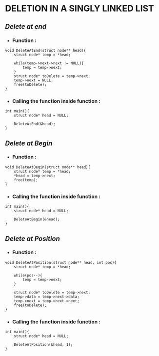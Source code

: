 # DELETION IN A SINGLY LINKED LIST

## _Delete at end_

- ### Function :

```
void DeleteAtEnd(struct node** head){
    struct node* temp = *head;

    while(temp->next->next != NULL){
        temp = temp->next;
    }
    struct node* toDelete = temp->next;
    temp->next = NULL;
    free(toDelete);
}
```

- ### Calling the function inside function :

```
int main(){
    struct node* head = NULL;

    DeleteAtEnd(&head);
}
```


## _Delete at Begin_

- ### Function :

```
void DeleteAtBegin(struct node** head){
    struct node* temp = *head;
    *head = temp->next;
    free(temp);
}
```

- ### Calling the function inside function :

```
int main(){
    struct node* head = NULL;

    DeleteAtBegin(&head);
}
```

## _Delete at Position_

- ### Function :

```
void DeleteAtPosition(struct node** head, int pos){
    struct node* temp = *head;

    while(pos--){
        temp = temp->next;
    }

    struct node* toDelete = temp->next;
    temp->data = temp->next->data;
    temp->next = temp->next->next;
    free(toDelete);
}
```

- ### Calling the function inside function :

```
int main(){
    struct node* head = NULL;

    DeleteAtPosition(&head, 1);
}
```
